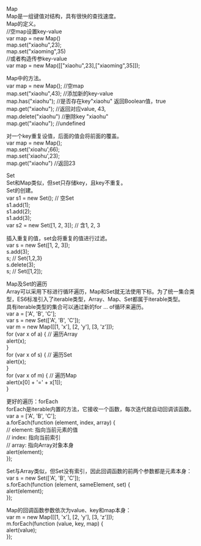 Map <br />Map是一组键值对结构，具有很快的查找速度。 <br />Map的定义。 <br />//空map设置key-value <br />var map = new Map() <br />map.set("xiaohu",23); <br />map.set("xiaoming",35) <br />//或者构造传参key-value <br />var map = new Map([["xiaohu",23],["xiaoming",35]]); 




Map中的方法。 <br />var map = new Map(); //空map <br />map.set("xiaohu",43); //添加新的key-value <br />map.has("xiaohu");  //是否存在key"xiaohu" 返回Boolean值，true <br />map.get("xiaohu");  //返回对应value, 43, <br />map.delete("xiaohu")  //删除key "xiaohu" <br />map.get("xiaohu");  //undefined 


对一个key重复设值，后面的值会将前面的覆盖。 <br />var map = new Map(); <br />map.set('xioahu',66); <br />map.set('xiaohu',23); <br />map.get("xiaohu") //返回23 

Set <br />Set和Map类似，但set只存储key，且key不重复。 <br />Set的创建。 <br />var s1 = new Set(); // 空Set <br />s1.add(1); <br />s1.add(2); <br />s1.add(3); <br />var s2 = new Set([1, 2, 3]); // 含1, 2, 3 


插入重复的值，set会将重复的值进行过滤。 <br />var s = new Set([1, 2, 3]); <br />s.add(3); <br />s; // Set{1,2,3} <br />s.delete(3); <br />s; // Set([1,2]); 


Map及Set的遍历 <br />Array可以采用下标进行循环遍历，Map和Set就无法使用下标。为了统一集合类型，ES6标准引入了iterable类型，Array、Map、Set都属于iterable类型。 <br />具有iterable类型的集合可以通过新的for ... of循环来遍历。 <br />var a = ['A', 'B', 'C']; <br />var s = new Set(['A', 'B', 'C']); <br />var m = new Map([[1, 'x'], [2, 'y'], [3, 'z']]); <br />for (var x of a) { // 遍历Array <br />alert(x); <br />} <br />for (var x of s) { // 遍历Set <br />alert(x); <br />} <br />for (var x of m) { // 遍历Map <br />alert(x[0] + '=' + x[1]); <br />} 


更好的遍历：forEach <br />forEach是iterable内置的方法，它接收一个函数，每次迭代就自动回调该函数。 <br />var a = ['A', 'B', 'C']; <br />a.forEach(function (element, index, array) { <br />// element: 指向当前元素的值 <br />// index: 指向当前索引 <br />// array: 指向Array对象本身 <br />alert(element); <br />}); 

Set与Array类似，但Set没有索引，因此回调函数的前两个参数都是元素本身： <br />var s = new Set(['A', 'B', 'C']); <br />s.forEach(function (element, sameElement, set) { <br />alert(element); <br />}); 


Map的回调函数参数依次为value、key和map本身： <br />var m = new Map([[1, 'x'], [2, 'y'], [3, 'z']]); <br />m.forEach(function (value, key, map) { <br />alert(value); <br />}); 




















